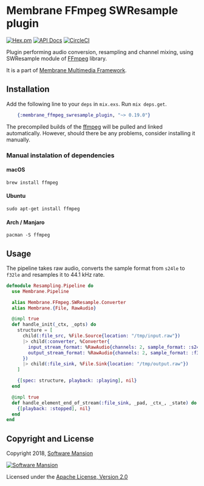 # Membrane FFmpeg SWResample plugin

[![Hex.pm](https://img.shields.io/hexpm/v/membrane_ffmpeg_swresample_plugin.svg)](https://hex.pm/packages/membrane_ffmpeg_swresample_plugin)
[![API Docs](https://img.shields.io/badge/api-docs-yellow.svg?style=flat)](https://hexdocs.pm/membrane_ffmpeg_swresample_plugin/)
[![CircleCI](https://circleci.com/gh/membraneframework/membrane_ffmpeg_swresample_plugin.svg?style=svg)](https://circleci.com/gh/membraneframework/membrane_ffmpeg_swresample_plugin)

Plugin performing audio conversion, resampling and channel mixing, using SWResample module of [FFmpeg](https://www.ffmpeg.org/) library.

It is a part of [Membrane Multimedia Framework](https://membrane.stream).

## Installation

Add the following line to your `deps` in `mix.exs`. Run `mix deps.get`.

```elixir
	{:membrane_ffmpeg_swresample_plugin, "~> 0.19.0"}
```

The precompiled builds of the [ffmpeg](https://www.ffmpeg.org) will be pulled and linked automatically. However, should there be any problems, consider installing it manually.

### Manual instalation of dependencies

#### macOS

```shell
brew install ffmpeg
```

#### Ubuntu

```shell
sudo apt-get install ffmpeg
```

#### Arch / Manjaro

```shell
pacman -S ffmpeg
```

## Usage

The pipeline takes raw audio, converts the sample format from `s24le` to `f32le` and resamples
it to 44.1 kHz rate.

```elixir
defmodule Resampling.Pipeline do
  use Membrane.Pipeline

  alias Membrane.FFmpeg.SWResample.Converter
  alias Membrane.{File, RawAudio}

  @impl true
  def handle_init(_ctx, _opts) do
    structure = [
      child(:file_src, %File.Source{location: "/tmp/input.raw"})
      |> child(:converter, %Converter{
        input_stream_format: %RawAudio{channels: 2, sample_format: :s24le, sample_rate: 48_000},
        output_stream_format: %RawAudio{channels: 2, sample_format: :f32le, sample_rate: 44_100}
      })
      |> child(:file_sink, %File.Sink{location: "/tmp/output.raw"})
    ]

    {[spec: structure, playback: :playing], nil}
  end

  @impl true
  def handle_element_end_of_stream(:file_sink, _pad, _ctx_, _state) do
    {[playback: :stopped], nil}
  end
end
```

## Copyright and License

Copyright 2018, [Software Mansion](https://swmansion.com/?utm_source=git&utm_medium=readme&utm_campaign=membrane)

[![Software Mansion](https://logo.swmansion.com/logo?color=white&variant=desktop&width=200&tag=membrane-github)](https://swmansion.com/?utm_source=git&utm_medium=readme&utm_campaign=membrane)

Licensed under the [Apache License, Version 2.0](LICENSE)

